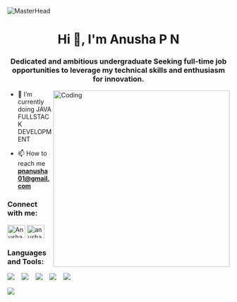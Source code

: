 ![MasterHead](https://media.licdn.com/dms/image/C4D1BAQE8Nq1HrR4yNw/company-background_10000/0?e=2159024400&v=beta&t=a3RWjNlmJBc_0IrvVfMTQDyw5jDcbstAapWrMd-qMg8)
<h1 align="center">Hi 👋, I'm Anusha P N</h1>
<h3 align="center">Dedicated and ambitious  undergraduate
Seeking full-time job opportunities to leverage my 
technical skills and enthusiasm for innovation. </h3>


<img align="right" alt="Coding" width="400" src="https://i.pinimg.com/564x/16/fe/d5/16fed58aaaea71f7651e77dce65ebc42.jpg">


- 🌱 I’m currently doing JAVA FULLSTACK DEVELOPMENT

- 📫 How to reach me **pnanusha01@gmail.com**

<h3 align="left">Connect with me:</h3>
<p align="left">
<a href="https://linkedin.com/in/Anusha P N" target="blank"><img align="center" src="https://raw.githubusercontent.com/rahuldkjain/github-profile-readme-generator/master/src/images/icons/Social/linked-in-alt.svg" alt="Anusha P N" height="30" width="40" /></a>
<a href="https://instagram.com/anushap.n" target="blank"><img align="center" src="https://raw.githubusercontent.com/rahuldkjain/github-profile-readme-generator/master/src/images/icons/Social/instagram.svg" alt="anushap.n" height="30" width="40" /></a>
</p>

<h3 align="left">Languages and Tools:</h3>

<p align="left">

<img src="https://img.shields.io/badge/C-2980b9?style=for-the-badge&logo=c&logoColor=white" />&nbsp;&nbsp;&nbsp;
<img src="https://img.shields.io/badge/Java-43b02a?style=for-the-badge&logo=java&logoColor=white" />&nbsp;&nbsp;&nbsp;
  <img src="https://img.shields.io/badge/Javascript-ED8B00?style=for-the-badge&logo=javascript&logoColor=white" />&nbsp;&nbsp;&nbsp;
 <img src="https://img.shields.io/badge/HTML5-14354C?style=for-the-badge&logo=Html5&logoColor=white" />&nbsp;&nbsp;&nbsp;
  <img src="https://img.shields.io/badge/CSS3-39457E?style=for-the-badge&logo=CSS3&logoColor=white" />&nbsp;&nbsp;

<img src="https://img.shields.io/badge/MySQL-0078d7?style=for-the-badge&logo=mysql&logoColor=white"/>&nbsp;&nbsp;

<!--<img src="https://img.shields.io/badge/Angular-ff0000?style=for-the-badge&logo=angular&logoColor=white"/>&nbsp;&nbsp;-->
</p>
